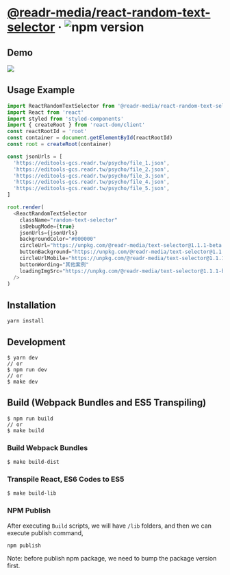 # [@readr-media/react-random-text-selector](https://www.npmjs.com/package/@readr-media/react-random-text-selector) &middot; ![npm version](https://img.shields.io/npm/v/@readr-media/react-karaoke.svg?style=flat)

## Demo

![](https://media.giphy.com/media/v1.Y2lkPTc5MGI3NjExMGYxZDVhNTg4MGZiNGYyNzNkYjFkYTE3MWVjNWI0OWZlNTJiMjIzNiZlcD12MV9pbnRlcm5hbF9naWZzX2dpZklkJmN0PWc/9tTnoUfyc6Squc9T8a/giphy.gif)

## Usage Example

```javascript
import ReactRandomTextSelector from '@readr-media/react-random-text-selector'
import React from 'react'
import styled from 'styled-components'
import { createRoot } from 'react-dom/client'
const reactRootId = 'root'
const container = document.getElementById(reactRootId)
const root = createRoot(container)

const jsonUrls = [
  'https://editools-gcs.readr.tw/psycho/file_1.json',
  'https://editools-gcs.readr.tw/psycho/file_2.json',
  'https://editools-gcs.readr.tw/psycho/file_3.json',
  'https://editools-gcs.readr.tw/psycho/file_4.json',
  'https://editools-gcs.readr.tw/psycho/file_5.json',
]

root.render(
  <ReactRandomTextSelector
    className="random-text-selector"
    isDebugMode={true}
    jsonUrls={jsonUrls}
    backgroundColor="#000000"
    circleUrl="https://unpkg.com/@readr-media/text-selector@1.1.1-beta.1/assets/circle.png"
    buttonBackground="https://unpkg.com/@readr-media/text-selector@1.1.1-beta.1/assets/button-background.png"
    circleUrlMobile="https://unpkg.com/@readr-media/text-selector@1.1.1-beta.1/assets/circle-mobile.png"
    buttonWording="其他案例"
    loadingImgSrc="https://unpkg.com/@readr-media/text-selector@1.1.1-beta.1/assets/loading.gif"
  />
)
```

## Installation

`yarn install`

## Development

```
$ yarn dev
// or
$ npm run dev
// or
$ make dev
```

## Build (Webpack Bundles and ES5 Transpiling)

```
$ npm run build
// or
$ make build
```

### Build Webpack Bundles

```
$ make build-dist
```

### Transpile React, ES6 Codes to ES5

```
$ make build-lib
```

### NPM Publish

After executing `Build` scripts, we will have `/lib` folders,
and then we can execute publish command,

```
npm publish
```

Note: before publish npm package, we need to bump the package version first.
